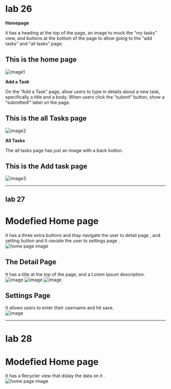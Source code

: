 # lab 26

**Homepage**

 it  has a heading at the top of the page, an image to mock the “my tasks” view, and buttons at the bottom of the page to allow going to the “add tasks” and “all tasks” page.

 ## This is the home page
![image1](screenshots/homepage.png)
<br>

**Add a Task**

On the “Add a Task” page, allow users to type in details about a new task, specifically a title and a body. When users click the “submit” button, show a “submitted!” label on the page.

## This is the all Tasks page

![image2](screenshots/alltask.png)
<br>


**All Tasks**

The all tasks page has just an image with a back button.



## This is the Add task page

![image3](screenshots/addtask.png)

<hr>

## lab 27

# Modefied Home page 
It has a three extra buttons and thay navigate the user to detail page , and setting button and it naviate the user to settings page .
<br>
![home page image](screenshots/homepagelab27.png)


## The Detail Page
 It has a title at the top of the page, and a Lorem Ipsum description.
 <br>
![image](screenshots/homeworktaskLab27.png)
![image](screenshots/gameworktasklab27.png)
![image](screenshots/coffeworktasklab27.png)

## Settings Page
 It allows users to enter their username and hit save.
 <br>
![image](screenshots/settingslab27.png)

<hr>

# lab 28

# Modefied Home page 
It has a Recycler view that dislay the data on it  .
<br>
![home page image](screenshots/home28.png)

